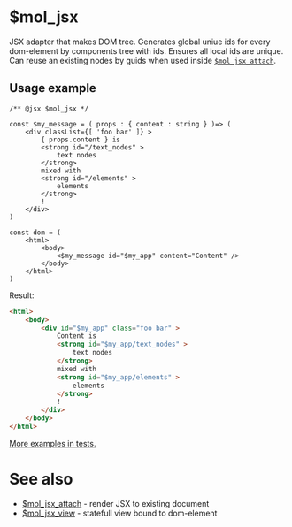 # $mol_jsx

JSX adapter that makes DOM tree. Generates global uniue ids for every dom-element by components tree with ids. Ensures all local ids are unique. Can reuse an existing nodes by guids when used inside [`$mol_jsx_attach`](https://github.com/hyoo-ru/mam_mol/tree/master/jsx/attach).

## Usage example

```tsx
/** @jsx $mol_jsx */

const $my_message = ( props : { content : string } )=> (
	<div classList={[ 'foo bar' ]} >
		{ props.content } is
		<strong id="/text_nodes" >
			text nodes
		</strong>
		mixed with
		<strong id="/elements" >
			elements
		</strong>
		!
	</div>
)

const dom = (
	<html>
		<body>
			<$my_message id="$my_app" content="Content" />
		</body>
	</html>
)
```

Result:

```html
<html>
	<body>
		<div id="$my_app" class="foo bar" >
			Content is
			<strong id="$my_app/text_nodes" >
				text nodes
			</strong>
			mixed with
			<strong id="$my_app/elements" >
				elements
			</strong>
			!
		</div>
	</body>
</html>
```

[More examples in tests.](https://github.com/hyoo-ru/mam_mol/tree/master/jsx/jsx.test.tsx)

# See also

- [$mol_jsx_attach](https://github.com/hyoo-ru/mam_mol/tree/master/jsx/attach) - render JSX to existing document
- [$mol_jsx_view](https://github.com/hyoo-ru/mam_mol/tree/master/jsx/view) - statefull view bound to dom-element
